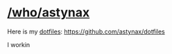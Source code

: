 # [/who/astynax]()

Here is my [dotfiles](https://en.wikipedia.org/wiki/Hidden_file_and_hidden_directory): https://github.com/astynax/dotfiles

I workin